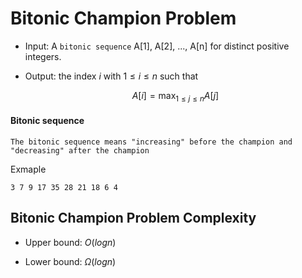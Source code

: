 # Bitonic Champion Problem

- Input: A `bitonic sequence` A[1], A[2], ..., A[n] for distinct positive integers.

- Output: the index $i$ with $1 {\leq} i {\leq} n$ such that

    $$A[i] = \max_{1 {\leq} j {\leq} n} A[j]$$

#### Bitonic sequence

```
The bitonic sequence means "increasing" before the champion and "decreasing" after the champion
```

Exmaple

```
3 7 9 17 35 28 21 18 6 4
```

## Bitonic Champion Problem Complexity

- Upper bound: $O(logn)$

- Lower bound: $\Omega(logn)$
